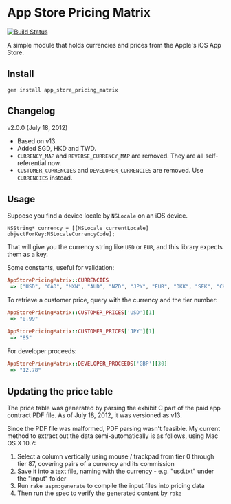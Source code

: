 App Store Pricing Matrix
========================

[![Build Status](https://secure.travis-ci.org/kenn/app_store_pricing_matrix.png)](http://travis-ci.org/kenn/app_store_pricing_matrix)

A simple module that holds currencies and prices from the Apple's iOS App Store.

Install
-------

    gem install app_store_pricing_matrix

Changelog
---------

v2.0.0 (July 18, 2012)

* Based on v13.
* Added SGD, HKD and TWD.
* `CURRENCY_MAP` and `REVERSE_CURRENCY_MAP` are removed. They are all self-referential now.
* `CUSTOMER_CURRENCIES` and `DEVELOPER_CURRENCIES` are removed. Use `CURRENCIES` instead.

Usage
-----

Suppose you find a device locale by `NSLocale` on an iOS device.

```objc
NSString* currency = [[NSLocale currentLocale] objectForKey:NSLocaleCurrencyCode];
```

That will give you the currency string like `USD` or `EUR`, and this library expects them as a key.

Some constants, useful for validation:

```ruby
AppStorePricingMatrix::CURRENCIES
 => ["USD", "CAD", "MXN", "AUD", "NZD", "JPY", "EUR", "DKK", "SEK", "CHF", "NOK", "GBP", "CNY", "SGD", "HKD", "TWD"]
```

To retrieve a customer price, query with the currency and the tier number:

```ruby
AppStorePricingMatrix::CUSTOMER_PRICES['USD'][1]
 => "0.99"

AppStorePricingMatrix::CUSTOMER_PRICES['JPY'][1]
 => "85"
```

For developer proceeds:

```ruby
AppStorePricingMatrix::DEVELOPER_PROCEEDS['GBP'][30]
 => "12.78"
```

Updating the price table
------------------------

The price table was generated by parsing the exhibit C part of the paid app contract PDF file. As of July 18, 2012, it was versioned as v13.

Since the PDF file was malformed, PDF parsing wasn't feasible. My current method to extract out the data semi-automatically is as follows, using Mac OS X 10.7:

1. Select a column vertically using mouse / trackpad from tier 0 through tier 87, covering pairs of a currency and its commission
2. Save it into a text file, naming with the currency - e.g. "usd.txt" under the "input" folder
3. Run `rake aspm:generate` to compile the input files into pricing data
4. Then run the spec to verify the generated content by `rake`
